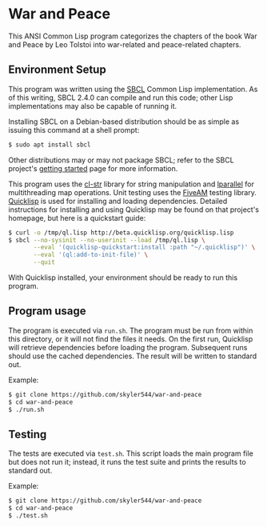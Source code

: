 # War and Peace

This ANSI Common Lisp program categorizes the chapters of the book War and Peace by Leo Tolstoi into war-related and peace-related chapters.

## Environment Setup

This program was written using the [SBCL](https://www.sbcl.org/) Common Lisp implementation. As of this writing, SBCL 2.4.0 can compile and run this code; other Lisp implementations may also be capable of running it.

Installing SBCL on a Debian-based distribution should be as simple as issuing this command at a shell prompt:

```sh
$ sudo apt install sbcl
```

Other distributions may or may not package SBCL; refer to the SBCL project's [getting started](https://www.sbcl.org/getting.html) page for more information.


This program uses the [cl-str](https://github.com/vindarel/cl-str) library for string manipulation and [lparallel](https://github.com/lmj/lparallel) for multithreading map operations. Unit testing uses the [FiveAM](https://fiveam.common-lisp.dev/) testing library. [Quicklisp](https://www.quicklisp.org/beta/) is used for installing and loading dependencies. Detailed instructions for installing and using Quicklisp may be found on that project's homepage, but here is a quickstart guide:

```sh
$ curl -o /tmp/ql.lisp http://beta.quicklisp.org/quicklisp.lisp
$ sbcl --no-sysinit --no-userinit --load /tmp/ql.lisp \
       --eval '(quicklisp-quickstart:install :path "~/.quicklisp")' \
       --eval '(ql:add-to-init-file)' \
       --quit
```

With Quicklisp installed, your environment should be ready to run this program. 

## Program usage

The program is executed via `run.sh`. The program must be run from within this directory, or it will not find the files it needs. On the first run, Quicklisp will retrieve dependencies before loading the program. Subsequent runs should use the cached dependencies. The result will be written to standard out.

Example:

```sh
$ git clone https://github.com/skyler544/war-and-peace
$ cd war-and-peace
$ ./run.sh
```

## Testing

The tests are executed via `test.sh`. This script loads the main program file but does not run it; instead, it runs the test suite and prints the results to standard out.

Example:

```sh
$ git clone https://github.com/skyler544/war-and-peace
$ cd war-and-peace
$ ./test.sh
```
